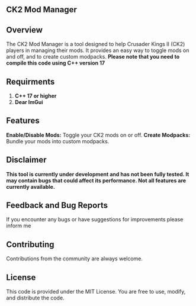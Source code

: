 ## CK2 Mod Manager
## Overview
The CK2 Mod Manager is a tool designed to help Crusader Kings II (CK2) players in managing their mods. It provides an easy way to toggle mods on and off, and to create custom modpacks. **Please note that you need to compile this code using C++ version 17**

## Requirments
1. **C++ 17 or higher**
2. **Dear ImGui**

## Features
**Enable/Disable Mods:** Toggle your CK2 mods on or off.
**Create Modpacks:** Bundle your mods into custom modpacks.

## Disclaimer
**This tool is currently under development and has not been fully tested. It may contain bugs that could affect its performance. Not all features are currently available.**

## Feedback and Bug Reports
If you encounter any bugs or have suggestions for improvements please inform me

## Contributing
Contributions from the community are always welcome.

## License
This code is provided under the MIT License. You are free to use, modify, and distribute the code.
